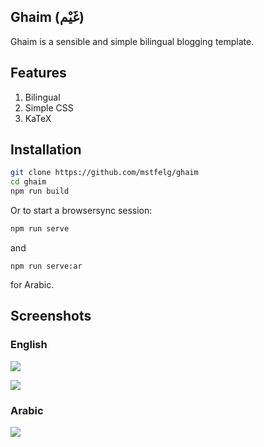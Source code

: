 ## Ghaim (غَيْم)

Ghaim is a sensible and simple bilingual blogging template.

## Features

1. Bilingual
2. Simple CSS
3. KaTeX

## Installation

```bash
git clone https://github.com/mstfelg/ghaim
cd ghaim
npm run build
```

Or to start a browsersync session:

```bash
npm run serve
```

and

```
npm run serve:ar
```

for Arabic.

## Screenshots

### English

![](https://i.imgur.com/BspQqnS.png)



![](https://i.imgur.com/wjU0biI.png)

### Arabic

![](https://i.imgur.com/H10Y5eA.png)
